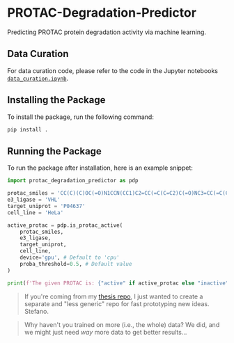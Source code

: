 # PROTAC-Degradation-Predictor

Predicting PROTAC protein degradation activity via machine learning.

## Data Curation

For data curation code, please refer to the code in the Jupyter notebooks [`data_curation.ipynb`](notebooks/data_curation.ipynb).

## Installing the Package

To install the package, run the following command:

```bash
pip install .
```

## Running the Package

To run the package after installation, here is an example snippet:

```python
import protac_degradation_predictor as pdp

protac_smiles = 'CC(C)(C)OC(=O)N1CCN(CC1)C2=CC(=C(C=C2)C(=O)NC3=CC(=C(C=C3)F)Cl)C(=O)NC4=CC=C(C=C4)F'
e3_ligase = 'VHL'
target_uniprot = 'P04637'
cell_line = 'HeLa'

active_protac = pdp.is_protac_active(
    protac_smiles,
    e3_ligase,
    target_uniprot,
    cell_line,
    device='gpu', # Default to 'cpu'
    proba_threshold=0.5, # Default value
)

print(f'The given PROTAC is: {"active" if active_protac else "inactive"}')
```

> If you're coming from my [thesis repo](https://github.com/ribesstefano/Machine-Learning-for-Predicting-Targeted-Protein-Degradation), I just wanted to create a separate and "less generic" repo for fast prototyping new ideas.
> Stefano.



> Why haven't you trained on more (i.e., the whole) data? We did, and we might just need _way_ more data to get better results...